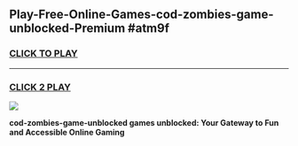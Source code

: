 
## Play-Free-Online-Games-cod-zombies-game-unblocked-Premium #atm9f
<h3>
<a href="https://premium.freeplayer.one?title=cod-zombies-game-unblocked&ref=8M">CLICK TO PLAY</a></h3>
<hr>

<h3>
<a href="https://premium.freeplayer.one?title=cod-zombies-game-unblocked&ref=8M">CLICK 2 PLAY</a>
  
</h3>

<a href="https://premium.freeplayer.one?title=cod-zombies-game-unblocked&ref=8M"><img src="https://clearcache.store/games.png"></a>


**cod-zombies-game-unblocked games unblocked: Your Gateway to Fun and Accessible Online Gaming**
